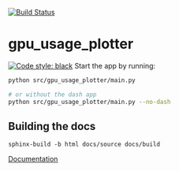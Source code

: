[![Build Status](https://dev.azure.com/42nick/Test/_apis/build/status%2F42nick.gpu_usage_plotter?branchName=master)](https://dev.azure.com/42nick/Test/_build/latest?definitionId=1&branchName=master)

# gpu_usage_plotter
[![Code style: black](https://img.shields.io/badge/code%20style-black-000000.svg)](https://github.com/psf/black)
Start the app by running: 
```bash     
python src/gpu_usage_plotter/main.py

# or without the dash app
python src/gpu_usage_plotter/main.py --no-dash
```


## Building the docs
```
sphinx-build -b html docs/source docs/build
```

[Documentation](./docs/source/index.rst)

